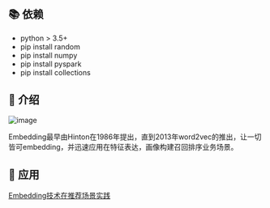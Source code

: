 ## 📚 依赖
* python > 3.5+
* pip install random
* pip install numpy
* pip install pyspark
* pip install collections

## 🤔 介绍

![image](https://github.com/dongjing007/embedding/assets/21094836/bfecd314-7028-42bf-8bfd-7606291f3b88)

Embedding最早由Hinton在1986年提出，直到2013年word2vec的推出，让一切皆可embedding，并迅速应用在特征表达，画像构建召回排序业务场景。

## 💁 应用
[Embedding技术在推荐场景实践](https://juejin.cn/post/7081476285666426916)
